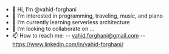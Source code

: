 - 👋 Hi, I’m @vahid-forghani
- 👀 I’m interested in programming, traveling, music, and piano
- 🌱 I’m currently learning serverless architecture
- 💞️ I’m looking to collaborate on ...
- 📫 How to reach me:
-- vahid.forghani@gmail.com
-- https://www.linkedin.com/in/vahid-forghani/

<!---
vahid-forghani/vahid-forghani is a ✨ special ✨ repository because its `README.md` (this file) appears on your GitHub profile.
You can click the Preview link to take a look at your changes.
--->

